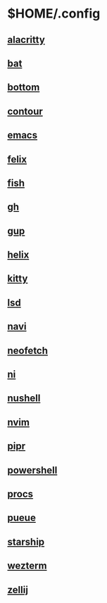 # $HOME/.config

## [alacritty](https://github.com/alacritty/alacritty)

## [bat](https://github.com/sharkdp/bat)

## [bottom](https://github.com/ClementTsang/bottom)

## [contour](https://github.com/contour-terminal/contour)

## [emacs](https://www.gnu.org/software/emacs/)

## [felix](https://github.com/kyoheiu/felix)

## [fish](https://github.com/fish-shell/fish-shell)

## [gh](https://github.com/cli/cli)

## [gup](https://github.com/nao1215/gup)

## [helix](https://github.com/helix-editor/helix)

## [kitty](https://github.com/kovidgoyal/kitty)

## [lsd](https://github.com/lsd-rs/lsd)

## [navi](https://github.com/denisidoro/navi)

## [neofetch](https://github.com/dylanaraps/neofetch)

## [ni](https://github.com/antfu/ni)

## [nushell](https://github.com/nushell/nushell)

## [nvim](https://github.com/neovim/neovim)

## [pipr](https://github.com/elkowar/pipr)

## [powershell](https://github.com/PowerShell/PowerShell)

## [procs](https://github.com/dalance/procs)

## [pueue](https://github.com/Nukesor/pueue)

## [starship](https://github.com/starship/starship)

## [wezterm](https://github.com/wez/wezterm)

## [zellij](https://github.com/zellij-org/zellij)

